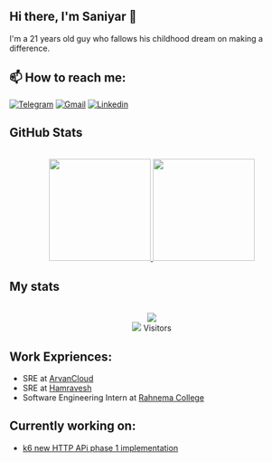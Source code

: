 ## Hi there, I'm Saniyar 👋
I'm a 21 years old guy who fallows his childhood dream on making a difference.

## 📫 How to reach me:
[![Telegram](https://img.shields.io/badge/%40saniyar--krmi-grey?style=for-the-badge&logo=telegram&logoColor=white&logoSize=32&label=telegram&labelColor=0A66C2)](https://t.me/saniyar_krmi)
[![Gmail](https://img.shields.io/badge/saniyar.dev-grey?style=for-the-badge&logo=gmail&logoColor=white&logoSize=32&label=gmail&labelColor=0A66C2)](mailto:saniyar.dev@gmail.com)
[![Linkedin](https://img.shields.io/badge/saniyar_karami-grey?style=for-the-badge&logo=linkedin&logoColor=white&logoSize=32&label=linkedin&labelColor=0A66C2)](https://www.linkedin.com/in/saniyar-karami-818771231/)

## GitHub Stats
<div align="center"><br>
    <a href="https://github.com/saniyar-dev">
        <img height="180em" src="https://github-readme-stats.vercel.app/api?username=saniyar-dev&show_icons=true&theme=github_dark&count_private=true"/>
        <img height="180em" src="https://github-readme-stats.vercel.app/api/top-langs/?username=saniyar-dev&layout=compact&langs_count=8&theme=github_dark&include_all_commits=true&count_private=true"/>
    </a>
</div>

## My stats
<div align="center"><br>
  <img src="https://raw.githubusercontent.com/JoeyBling/JoeyBling/master/pic/pusheencode.gif" />
</div>
<div align="center"<br>
  <img src="https://profile-counter.glitch.me/saniyar-dev/count.svg" /> Visitors
</div>

## Work Expriences:
- SRE at [ArvanCloud](https://www.arvancloud.ir/en)
- SRE at [Hamravesh](https://hamravesh.com/)
- Software Engineering Intern at [Rahnema College](https://rahnemacollege.com/)

## Currently working on:
- [k6 new HTTP APi phase 1 implementation](https://github.com/grafana/k6/issues/3038)

